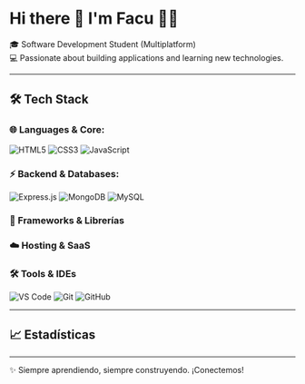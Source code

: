 # Hi there 👋 I'm Facu 👨‍💻

🎓 Software Development Student (Multiplatform)  
💻 Passionate about building applications and learning new technologies.

---

## 🛠️ Tech Stack  

### 🌐 Languages & Core:
![HTML5](https://img.shields.io/badge/HTML5-E34F26?style=for-the-badge&logo=html5&logoColor=white)
![CSS3](https://img.shields.io/badge/CSS3-1572B6?style=for-the-badge&logo=css3&logoColor=white)
![JavaScript](https://img.shields.io/badge/JavaScript-F7DF1E?style=for-the-badge&logo=javascript&logoColor=black)

### ⚡ Backend & Databases:
![Express.js](https://img.shields.io/badge/Express.js-404D59?style=for-the-badge&logo=express)
![MongoDB](https://imgs.shields.io/badge/MongoDB-4EA94B?style=for-the-badge&logo=mongodb&logoColor=white)
![MySQL](https://img.shields.io/badge/MySQL-005C84?style=for-the-badge&logo=mysql&logoColor=white)

### 🚀 Frameworks & Librerías 
### ☁️ Hosting & SaaS 
### 🛠️ Tools & IDEs
![VS Code](https://img.shields.io/badge/VS_Code-007ACC?style=for-the-badge&logo=visualstudiocode&logoColor=white)
![Git](https://img.shields.io/badge/Git-F05032?style=for-the-badge&logo=git&logoColor=white)
![GitHub](https://img.shields.io/badge/GitHub-181717?style=for-the-badge&logo=github&logoColor=white)

---

## 📈 Estadísticas 
---

✨ Siempre aprendiendo, siempre construyendo. ¡Conectemos!

